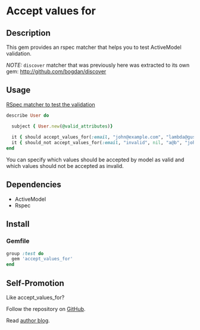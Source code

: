 # Accept values for

## Description

This gem provides an rspec matcher that helps you to test ActiveModel validation.

*NOTE:* `discover` matcher that was previously here was extracted to its own gem: http://github.com/bogdan/discover

## Usage

[RSpec matcher to test the validation](http://gusiev.com/2010/06/ultimate-rspec-matcher-to-test-validation/)

``` ruby
describe User do

  subject { User.new(@valid_attributes)}
  
  it { should accept_values_for(:email, "john@example.com", "lambda@gusiev.com") }
  it { should_not accept_values_for(:email, "invalid", nil, "a@b", "john@.com") }
end
```

You can specify which values should be accepted by model as valid and which values should not be accepted as invalid.


## Dependencies

* ActiveModel
* Rspec

## Install


### Gemfile

``` ruby
group :test do
  gem 'accept_values_for'
end
```


## Self-Promotion

Like accept\_values\_for? 

Follow the repository on [GitHub](https://github.com/bogdan/accept_values_for). 

Read [author blog](http://gusiev.com).
